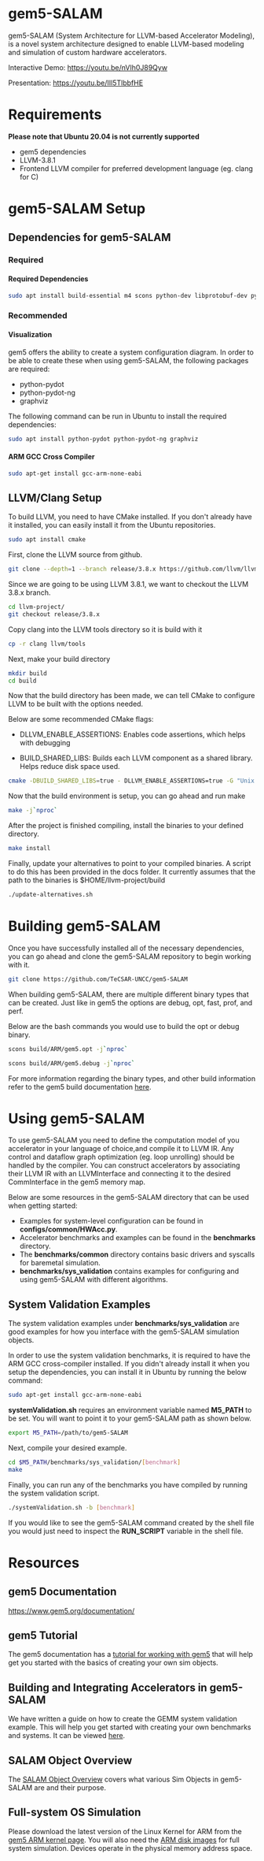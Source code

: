 # gem5-SALAM #

gem5-SALAM (System Architecture for LLVM-based Accelerator Modeling), is a novel system architecture designed to enable LLVM-based modeling and simulation of custom hardware accelerators.

Interactive Demo: https://youtu.be/nVlh0J89Qyw

Presentation: https://youtu.be/IIl5TlbbfHE

# Requirements

**Please note that Ubuntu 20.04 is not currently supported**

- gem5 dependencies
- LLVM-3.8.1
- Frontend LLVM compiler for preferred development language (eg. clang for C)

# gem5-SALAM Setup

## Dependencies for gem5-SALAM

### Required

#### Required Dependencies

```bash
sudo apt install build-essential m4 scons python-dev libprotobuf-dev python-protobuf protobuf-compiler libgoogle-perftools-dev
```

### Recommended

#### Visualization

gem5 offers the ability to create a system configuration diagram. In order to be able to create these when using gem5-SALAM, the following packages are required:

- python-pydot
- python-pydot-ng
- graphviz

The following command can be run in Ubuntu to install the required dependencies:

``` bash
sudo apt install python-pydot python-pydot-ng graphviz
```

#### ARM GCC Cross Compiler

```bash
sudo apt-get install gcc-arm-none-eabi
```

## LLVM/Clang Setup 

To build LLVM, you need to have CMake installed. If you don't already have it installed, you can easily install it from the Ubuntu repositories. 

```bash
sudo apt install cmake
```

First, clone the LLVM source from github.

```bash
git clone --depth=1 --branch release/3.8.x https://github.com/llvm/llvm-project.git
```

Since we are going to be using LLVM 3.8.1, we want to checkout the LLVM 3.8.x branch. 

```bash
cd llvm-project/
git checkout release/3.8.x
```

Copy clang into the LLVM tools directory so it is build with it

```bash
cp -r clang llvm/tools
```

Next, make your build directory

```bash
mkdir build
cd build
```

Now that the build directory has been made, we can tell CMake to configure LLVM to be built with the options needed. 

Below are some recommended CMake flags: 

- DLLVM_ENABLE_ASSERTIONS: Enables code assertions, which helps with debugging

- BUILD_SHARED_LIBS: Builds each LLVM component as a shared library. Helps reduce disk space used.

```bash
cmake -DBUILD_SHARED_LIBS=true - DLLVM_ENABLE_ASSERTIONS=true -G "Unix Makefiles" ../llvm
```

Now that the build environment is setup, you can go ahead and run make

```bash
make -j`nproc`
```

After the project is finished compiling, install the binaries to your defined directory. 

```bash
make install
```

Finally, update your alternatives to point to your compiled binaries. A script to do this has been provided in the docs folder. It currently assumes that the path to the binaries is $HOME/llvm-project/build

```bash
./update-alternatives.sh
```

# Building gem5-SALAM

Once you have successfully installed all of the necessary dependencies, you can go ahead and clone the gem5-SALAM repository to begin working with it.

```bash
git clone https://github.com/TeCSAR-UNCC/gem5-SALAM
```

When building gem5-SALAM, there are multiple different binary types that can be created. Just like in gem5 the options are debug, opt, fast, prof, and perf. 

Below are the bash commands you would use to build the opt or debug binary. 

```bash
scons build/ARM/gem5.opt -j`nproc`
```

```bash
scons build/ARM/gem5.debug -j`nproc`
```

For more information regarding the binary types, and other build information refer to the gem5 build documentation [here](http://learning.gem5.org/book/part1/building.html).

# Using gem5-SALAM

To use gem5-SALAM you need to define the computation model of you accelerator in your language of choice,and compile it to LLVM IR. Any control and dataflow graph optimization (eg. loop unrolling) should be handled by the compiler. You can construct accelerators by associating their LLVM IR with an LLVMInterface and connecting it to the desired CommInterface in the gem5 memory map.

Below are some resources in the gem5-SALAM directory that can be used when getting started:

- Examples for system-level configuration can be found in **configs/common/HWAcc.py**.
- Accelerator benchmarks and examples can be found in the **benchmarks** directory. 
- The **benchmarks/common** directory contains basic drivers and syscalls for baremetal simulation.
- **benchmarks/sys_validation** contains examples for configuring and using gem5-SALAM with different algorithms.

## System Validation Examples

The system validation examples under **benchmarks/sys_validation** are good examples for how you interface with the gem5-SALAM simulation objects.

In order to use the system validation benchmarks, it is required to have the ARM GCC cross-compiler installed. If you didn't already install it when you setup the dependencies, you can install it in Ubuntu by running the below command:

```bash
sudo apt-get install gcc-arm-none-eabi
```

**systemValidation.sh** requires an environment variable named **M5_PATH** to be set. You will want to point it to your gem5-SALAM path as shown below. 

```bash
export M5_PATH=/path/to/gem5-SALAM
```

Next, compile your desired example. 

```bash
cd $M5_PATH/benchmarks/sys_validation/[benchmark]
make
```

Finally, you can run any of the benchmarks you have compiled by running the system validation script.

```bash
./systemValidation.sh -b [benchmark]
```

If you would like to see the gem5-SALAM command created by the shell file you would just need to inspect the **RUN_SCRIPT** variable in the shell file. 

# Resources

## gem5 Documentation

https://www.gem5.org/documentation/

## gem5 Tutorial

The gem5 documentation has a [tutorial for working with gem5](http://learning.gem5.org/book/index.html#) that will help get you started with the basics of creating your own sim objects.

## Building and Integrating Accelerators in gem5-SALAM

We have written a guide on how to create the GEMM system validation example. This will help you get started with creating your own benchmarks and systems. It can be viewed [here](https://github.com/TeCSAR-UNCC/gem5-SALAM/blob/master/docs/Building_and_Integrating_Accelerators.md).

## SALAM Object Overview

The [SALAM Object Overview](https://github.com/TeCSAR-UNCC/gem5-SALAM/blob/master/docs/SALAM_Object_Overview.md) covers what various Sim Objects in gem5-SALAM are and their purpose.

## Full-system OS Simulation ##

Please download the latest version of the Linux Kernel for ARM from the [gem5 ARM kernel page](http://gem5.org/ARM_Kernel).
You will also need the [ARM disk images](http://www.gem5.org/dist/current/arm/) for full system simulation.
Devices operate in the physical memory address space.
